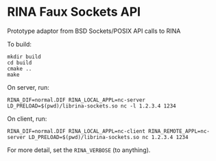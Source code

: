 # RINA Faux Sockets API

Prototype adaptor from BSD Sockets/POSIX API calls to RINA

To build:

    mkdir build
    cd build
    cmake ..
    make

On server, run:

    RINA_DIF=normal.DIF RINA_LOCAL_APPL=nc-server LD_PRELOAD=$(pwd)/librina-sockets.so nc -l 1.2.3.4 1234

On client, run:

    RINA_DIF=normal.DIF RINA_LOCAL_APPL=nc-client RINA_REMOTE_APPL=nc-server LD_PRELOAD=$(pwd)/librina-sockets.so nc 1.2.3.4 1234

For more detail, set the `RINA_VERBOSE` (to anything).
